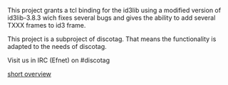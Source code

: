This project grants a tcl binding for the id3lib using a modified version of id3lib-3.8.3 wich fixes several bugs and gives the ability to add several TXXX frames to id3 frame.

This project is a subproject of discotag.
That means the functionality is adapted to the needs of discotag.

Visit us in IRC (Efnet) on #discotag

[short overview](http://code.google.com/p/tcl-id3lib/wiki/Welcome)
